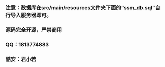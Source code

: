 ### 注意：数据库在src/main/resources文件夹下面的“ssm_db.sql”自行导入服务器即可。
### 源码完全开源，严禁商用
### QQ：1813774883
### 酷安：君小若
